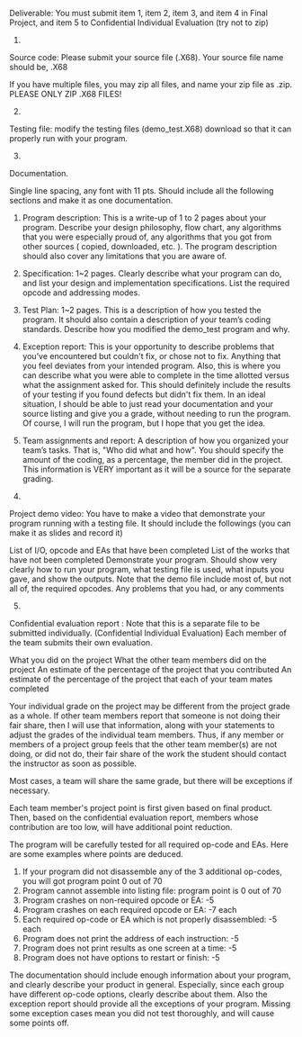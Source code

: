 Deliverable: You must submit item 1, item 2, item 3, and item 4 in Final Project, and item 5 to Confidential Individual Evaluation (try not to zip)

1.
Source code: Please submit your source file (.X68). Your source file name should be, <Team name>.X68

If you have multiple files, you may zip all files, and name your zip file as <Team name>.zip. PLEASE ONLY ZIP .X68 FILES!

2.
Testing file: modify the testing files (demo_test.X68) download   so that it can properly run with your program.

3.
Documentation. 

Single line spacing, any font with 11 pts. 
Should include all the following sections and make it as one documentation. 

1) Program description: This is a write-up of 1 to 2 pages about your program.  Describe your design philosophy, flow chart, 
any algorithms that you were especially proud of, any algorithms that you got from other sources ( copied, downloaded, etc. ). 
The program description should also cover any limitations that you are aware of.

2) Specification: 1~2 pages. Clearly describe what your program can do,  and list your design and implementation 
specifications. List the required opcode and addressing modes. 

3) Test Plan: 1~2 pages. This is a description of how you tested the program. It should also contain a description of your 
team’s coding standards. Describe how you modified the demo_test program and why.

4) Exception report: This is your opportunity to describe problems that you’ve encountered but couldn't fix, or chose not to 
fix. Anything that you feel deviates from your intended program. Also, this is where you can describe what you were able to 
complete in the time allotted versus what the assignment asked for. This should definitely include the results of your testing if 
you found defects but didn't fix them. In an ideal situation, I should be able to just read your documentation and your source 
listing and give you a grade, without needing to run the program. Of course, I will run the program, but I hope that you get the idea.

5) Team assignments and report: A description of how you organized your team’s tasks. That is, "Who did what and how". 
You should specify the amount of the coding, as a percentage, the member did in the project. This information is VERY important
as it will be a source for the separate grading.

4.
Project demo video: You have to make a video that demonstrate your program running with a testing file.
It should include the followings  (you can make it as slides and record it)

List of I/O, opcode and EAs that have been completed
List of the works that have not been completed
Demonstrate your program. Should show very clearly how to run your program, what testing file is used, what inputs you 
gave, and show the outputs. Note that the demo file include most of, but not all of, the required opcodes. 
Any problems that you had, or any comments

5.
Confidential evaluation report : Note that this is a separate file to be submitted individually. (Confidential Individual Evaluation)
Each member of the team submits their own evaluation.

What you did on the project
What the other team members did on the project
An estimate of the percentage of the project that you contributed
An estimate of the percentage of the project that each of your team mates completed

Your individual grade on the project may be different from the project grade as a whole. If other team members report that
someone is not doing their fair share, then I will use that information, along with your statements to adjust the grades of the 
individual team members. Thus, if any member or members of a project group feels that the other team member(s) are not doing, 
or did not do, their fair share of the work the student should contact the instructor as soon as possible. 

Most cases, a team will share the same grade, but there will be exceptions if necessary.

Each team member's project point is first given based on final product. Then, based on the confidential evaluation report, 
members whose contribution are too low, will have additional point reduction.

The program will be carefully tested for all required op-code and EAs. Here are some examples where points are deduced.
1) If your program did not disassemble any of the 3 additional op-codes, you will got program point 0 out of 70
2) Program cannot assemble into listing file: program point is 0 out of 70
3) Program crashes on non-required opcode or EA: -5
4) Program crashes on each required opcode or EA: -7 each
5) Each required op-code or EA which is not properly disassembled: -5 each
6) Program does not print the address of each instruction: -5
7) Program does not print results as one screen at a time: -5
8) Program does not have options to restart or finish: -5

The documentation should include enough information about your program, and clearly describe your product in general. 
Especially, since each group have different op-code options, clearly describe about them. Also the exception report should 
provide all the exceptions of your program. Missing some exception cases mean you did not test thoroughly, and will cause some points off. 
